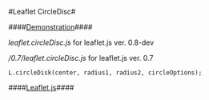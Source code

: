 #Leaflet CircleDisc#

####[Demonstration](http://trufi.github.io/leaflet.circleDisc/)####


*leaflet.circleDisc.js* for leaflet.js ver. 0.8-dev

*/0.7/leaflet.circleDisc.js* for leaflet.js ver. 0.7


```
L.circleDisk(center, radius1, radius2, circleOptions);
```


####[Leaflet.js](http://leafletjs.com/)####